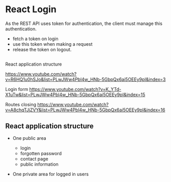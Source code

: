 # React Login

As the REST API uses token for authentication, the client must manage this authentication.

* fetch a token on login
* use this token when making a request
* release the token on logout.


## 

React application structure

https://www.youtube.com/watch?v=R6HQ1u0hSJo&list=PLwJWw4Pbl4w_HNb-5GbpQx6ai5OEEy9pI&index=3


Login form
https://www.youtube.com/watch?v=K_YTd-X1uTw&list=PLwJWw4Pbl4w_HNb-5GbpQx6ai5OEEy9pI&index=15

Routes closing
https://www.youtube.com/watch?v=A8chqTJjZVY&list=PLwJWw4Pbl4w_HNb-5GbpQx6ai5OEEy9pI&index=16


## React application structure

* One public area
  * login
  * forgotten password
  * contact page
  * public information
   
* One private area for logged in users